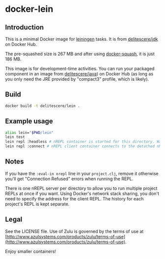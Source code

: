 # docker-lein


## Introduction
This is a minimal Docker image for [leiningen](https://github.com/technomancy/leiningen) tasks. It is from [delitescere/jdk](https://hub.docker.com/r/delitescere/jdk/) on Docker Hub.

The pre-squashed size is 267 MB and after using [docker-squash](https://github.com/jwilder/docker-squash), it is just 186 MB.

This image is for development-time activities. You can run your packaged component in an image from [delitescere/java](https://hub.docker.com/r/delitescere/java/)) on Docker Hub (as long as you only need the JRE provided by "compact3" profile, which is likely).

## Build

```sh
docker build -t delitescere/lein .
```

## Example usage

```sh
alias lein="$PWD/lein"
lein test
lein repl :headless # nREPL container is started for this directory. Wait until you see the "started" line in `docker logs` if it's the first run.
lein repl :connect # nREPL client container connects to the detached nREPL server, no address is required.
```

## Notes

If you have the `:eval-in nrepl` line in your `project.clj`, remove it otherwise you'll get "Connection Refused" errors when running the REPL.

There is one nREPL server per directory to allow you to run multiple project REPLs at once if you want. Using Docker's network stack sharing, you don't need to specify the address for the client REPL. The history for each project's REPL is kept separate.

## Legal

See the LICENSE file. Use of Zulu is governed by the terms of use at [http://www.azulsystems.com/products/zulu/terms-of-use](http://www.azulsystems.com/products/zulu/terms-of-use).

Enjoy smaller containers!

